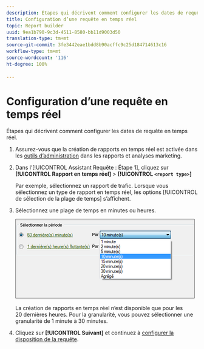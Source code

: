 ```yaml
---
description: Étapes qui décrivent comment configurer les dates de requête en temps réel.
title: Configuration d’une requête en temps réel
topic: Report builder
uuid: 9ea1b790-9c3d-4511-8580-bb11d9003d50
translation-type: tm+mt
source-git-commit: 3fe3442eae1bdd8b90acffc9c25d184714613c16
workflow-type: tm+mt
source-wordcount: '116'
ht-degree: 100%

---
```



# Configuration d’une requête en temps réel

Étapes qui décrivent comment configurer les dates de requête en temps réel.

1. Assurez-vous que la création de rapports en temps réel est activée dans les [outils d’administration](https://docs.adobe.com/content/help/fr-FR/analytics/admin/admin-tools/real-time-reports/t-realtime-admin.html) dans les rapports et analyses marketing.
1. Dans l’[!UICONTROL Assistant Requête : Étape 1], cliquez sur **[!UICONTROL Rapport en temps réel]** > **[!UICONTROL `<report type>`]**

   Par exemple, sélectionnez un rapport de trafic. Lorsque vous sélectionnez un type de rapport en temps réel, les options [!UICONTROL de sélection de la plage de temps] s’affichent.

1. Sélectionnez une plage de temps en minutes ou heures.

   ![Résultat de l’étape](assets/real_time_select_date.png)

   La création de rapports en temps réel n’est disponible que pour les 20 dernières heures. Pour la granularité, vous pouvez sélectionner une granularité de 1 minute à 30 minutes.
1. Cliquez sur **[!UICONTROL Suivant]** et continuez à [configurer la disposition de la requête](/help/analyze/report-builder/layout/layout.md).
